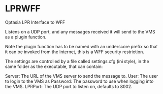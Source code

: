 # LPRWFF
Optasia LPR Interface to WFF

Listens on a UDP port, and any messages received it will send to the VMS as a plugin function.

Note the plugin function has to be named with an underscore prefix so that it can be invoked from the Internet, this is a WFF security restriction.

The settings are controlled by a file called settings.cfg (ini style), in the same folder as the executable, that can contain:

Server: The URL of the VMS server to send the message to.
User: The user to login to the VMS as
Password: The password to use when logging into the VMS.
LPRPort: The UDP port to listen on, defaults to 8002.
